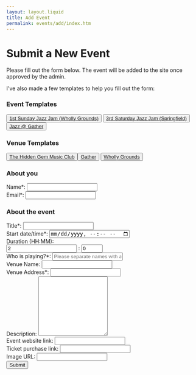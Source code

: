 ```yaml
---
layout: layout.liquid
title: Add Event
permalink: events/add/index.htm
---
```


# Submit a New Event

Please fill out the form below. The event will be added to the site once approved by the admin.

I've also made a few templates to help you fill out the form:

### Event Templates

<div class="event-template-buttons-container">
  <button class="btn-secondary">
    <a
      href="/events/add?name=1st%20Sunday%20Jazz%20Jam&start=2024-01-01T19:00:00&artists=Kelli%20Campbell&locationName=Wholly%20Grounds&address=825%20Wayne%20Ave,%20Dayton,%20OH%2045410,%20USA&websiteUrl=https://www.facebook.com/groups/666549373851752&ticketUrl=https://checkout.square.site/merchant/ML3WYYVXDQ2ZY/checkout/FJDPRT4PQY7JCC7FVIDOZFBX&imageUrl=https://trello.com/1/cards/65b234ddd8bf3784bbc933a2/attachments/65b653fe9fe9432e10f99ae7/previews/65b653ff9fe9432e10f99c6e/download/422891944_1133493891398564_8095374200702984370_n.jpg"
      >
      1st Sunday Jazz Jam (Wholly Grounds)
      </a>
  </button>
  <button class="btn-secondary">
    <a
      href="/events/add?name=3rd Saturday Jazz Jam (Springfield)&start=2024-01-01T19:00:00&artists=Connor Smith&locationName=COhatch Springfield&address=101 S Fountain Ave, Springfield, OH 45502, USA&imageUrl=https://trello.com/1/cards/65b238b06f4fb2d045e801ab/attachments/65b238b06f4fb2d045e80211/previews/65b238b06f4fb2d045e80218/download/image.png"
      >
      3rd Saturday Jazz Jam (Springfield)
      </a>
  </button>
  <button class="btn-secondary">
    <a
      href="/events/add?name=Jazz @ Gather&start=2024-01-01T19:00:00&locationName=Gather&address=37 W 4th St, Dayton, OH 45402, USA"
      >
      Jazz @ Gather
      </a>
  </button>
</div>

### Venue Templates

<div class="event-template-buttons-container">
  <button class="btn-secondary">
    <a
      href="/events/add?locationName=The Hidden Gem Music Club&address=507 Miamisburg Centerville Rd, Dayton, OH 45459"
      >
      The Hidden Gem Music Club
      </a>
  </button><button class="btn-secondary">
    <a
      href="/events/add?locationName=The Hidden Gem Music Club&address=507 Miamisburg Centerville Rd, Dayton, OH 45459"
      >
      Gather
      </a>
  </button>
  <button class="btn-secondary">
    <a
      href="/events/add?locationName=Wholly Grounds&address=825 Wayne Ave, Dayton, OH 45410"
      >
      Wholly Grounds
      </a>
  </button>
</div>

<form 
  class="new-event-form" 
  name="new-event-form" 
  method="POST" 
  action="/.netlify/functions/createEvent" 
>
  <input 
    type="hidden" 
    name="subject" 
    value="New Event Submission" 
  />
  <h3>About you</h3>
	<div class="form-field-container">
		<label for="username">Name*: </label>
		<input name="username" id="username" type="text" required>
	</div>
	<div class="form-field-container">
		<label for="email">Email*: </label>
		<input name="email" id="email" type="email" required>
	</div>
  <h3>About the event</h3>
	<div class="form-field-container">
		<label for="name">Title*: </label>
		<input name="name" id="name" type="text" required>
	</div>
	<div class="form-field-container">
		<label for="start">Start date/time*: </label>
		<input name="start" id="start" type="datetime-local" required>
	</div>
	<div class="form-field-container">
		<label for="hours">Duration (HH:MM): </label>
    <div class="form-field-group-duration">
      <input name="hours" id="hours" type="number" value="2" min="0">
      :
      <input 
        name="minutes" 
        id="minutes"
        type="number" 
        value="0" 
        min="0" 
        max="59"
      >
    </div>
	</div>
	<div class="form-field-container">
		<label for="artists">Who is playing?*: </label>
		<input 
      name="artists" 
      id="artists"
      type="text" 
      placeholder="Please separate names with a comma"
      required
    >
	</div>
	<div class="form-field-container">
		<label for="locationName">Venue Name: </label>
		<input name="locationName" id="locationName" type="text">
	</div>
	<div class="form-field-container">
		<label for="address">Venue Address*: </label>
		<input name="address" id="address" type="text" required>
	</div>
	<div class="form-field-container">
		<label for="desc">Description: </label>
		<textarea name="desc" id="desc" rows="10"></textarea>
	</div>
	<div class="form-field-container">
		<label for="websiteUrl">Event website link: </label>
		<input name="websiteUrl" id="websiteUrl" type="url">
	</div>
	<div class="form-field-container">
		<label for="ticketUrl">Ticket purchase link: </label>
		<input name="ticketUrl" id="ticketUrl" type="url">
	</div>
	<div class="form-field-container">
		<label for="imageUrl">Image URL: </label>
		<input name="imageUrl" id="imageUrl" type="url">
	</div>
	<input name="submit" type="submit" value="Submit" class="btn">
</form>

<script>
  {% include event-form.js %}
</script>
